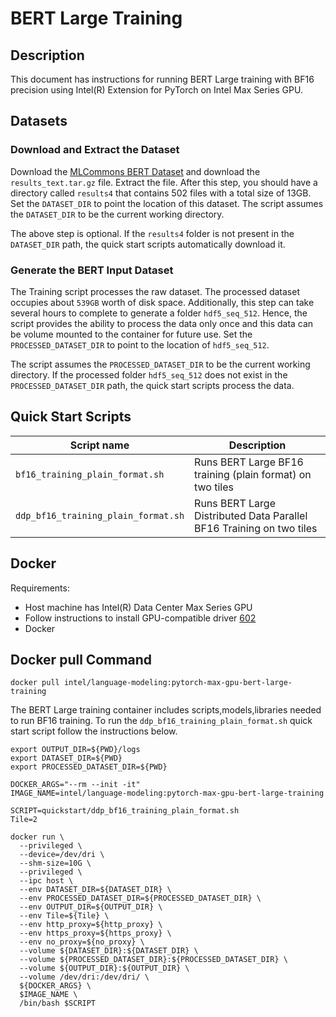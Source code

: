 # BERT Large Training 

## Description
This document has instructions for running BERT Large training with BF16 precision using Intel(R) Extension for PyTorch on Intel Max Series GPU. 

## Datasets
### Download and Extract the Dataset
Download the [MLCommons BERT Dataset](https://drive.google.com/drive/folders/1cywmDnAsrP5-2vsr8GDc6QUc7VWe-M3v) and download the `results_text.tar.gz` file. Extract the file. After this step, you should have a directory called `results4` that contains 502 files with a total size of 13GB. Set the `DATASET_DIR` to point the location of this dataset. The script assumes the `DATASET_DIR` to be the current working directory. 

The above step is optional. If the `results4` folder is not present in the `DATASET_DIR` path, the quick start scripts automatically download it. 

### Generate the BERT Input Dataset 
The Training script processes the raw dataset. The processed dataset occupies about `539GB` worth of disk space. Additionally, this step can take several hours to complete to generate a folder `hdf5_seq_512`. Hence, the script provides the ability to process the data only once and this data can be volume mounted to the container for future use. Set the `PROCESSED_DATASET_DIR` to point to the location of `hdf5_seq_512`. 

The script assumes the `PROCESSED_DATASET_DIR` to be the current working directory. If the processed folder `hdf5_seq_512` does not exist in the `PROCESSED_DATASET_DIR` path, the quick start scripts process the data.

## Quick Start Scripts
| Script name | Description |
|-------------|-------------|
| `bf16_training_plain_format.sh` | Runs BERT Large BF16 training (plain format) on two tiles |
| `ddp_bf16_training_plain_format.sh` | Runs BERT Large Distributed Data Parallel BF16 Training on two tiles | 

## Docker
Requirements:
* Host machine has Intel(R) Data Center Max Series GPU
* Follow instructions to install GPU-compatible driver [602](https://dgpu-docs.intel.com/installation-guides/ubuntu/ubuntu-jammy-dc.html#step-1-add-package-repository)
* Docker

## Docker pull Command
```
docker pull intel/language-modeling:pytorch-max-gpu-bert-large-training
```

The BERT Large training container includes scripts,models,libraries needed to run BF16 training. To run the `ddp_bf16_training_plain_format.sh` quick start script follow the instructions below.
```
export OUTPUT_DIR=${PWD}/logs 
export DATASET_DIR=${PWD}
export PROCESSED_DATASET_DIR=${PWD}

DOCKER_ARGS="--rm --init -it"
IMAGE_NAME=intel/language-modeling:pytorch-max-gpu-bert-large-training

SCRIPT=quickstart/ddp_bf16_training_plain_format.sh
Tile=2

docker run \
  --privileged \
  --device=/dev/dri \
  --shm-size=10G \
  --privileged \
  --ipc host \
  --env DATASET_DIR=${DATASET_DIR} \
  --env PROCESSED_DATASET_DIR=${PROCESSED_DATASET_DIR} \
  --env OUTPUT_DIR=${OUTPUT_DIR} \
  --env Tile=${Tile} \
  --env http_proxy=${http_proxy} \
  --env https_proxy=${https_proxy} \
  --env no_proxy=${no_proxy} \
  --volume ${DATASET_DIR}:${DATASET_DIR} \
  --volume ${PROCESSED_DATASET_DIR}:${PROCESSED_DATASET_DIR} \
  --volume ${OUTPUT_DIR}:${OUTPUT_DIR} \
  --volume /dev/dri:/dev/dri/ \
  ${DOCKER_ARGS} \
  $IMAGE_NAME \
  /bin/bash $SCRIPT
  ```